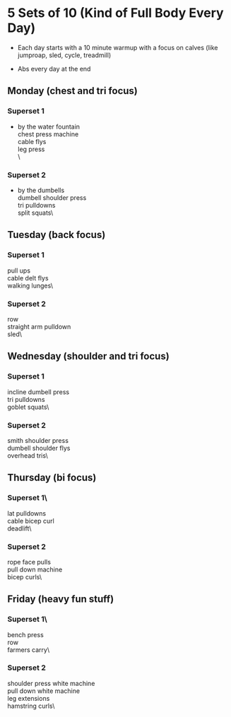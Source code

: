# 5 Sets of 10 (Kind of Full Body Every Day)

- Each day starts with a 10 minute warmup with a focus on calves (like jumproap, sled, cycle, treadmill)

- Abs every day at the end

## Monday (chest and tri focus)
### Superset 1
- by the water fountain\
chest press machine\
cable flys\
leg press\
\
### Superset 2
- by the dumbells\
dumbell shoulder press\
tri pulldowns\
split squats\

## Tuesday (back focus)
### Superset 1
pull ups\
cable delt flys\
walking lunges\

### Superset 2
row\
straight arm pulldown\
sled\

## Wednesday (shoulder and tri focus)
### Superset 1
incline dumbell press\
tri pulldowns\
goblet squats\

### Superset 2
smith shoulder press\
dumbell shoulder flys\
overhead tris\

## Thursday (bi focus)
### Superset 1\
lat pulldowns\
cable bicep curl\
deadlift\

### Superset 2
rope face pulls\
pull down machine\
bicep curls\

## Friday (heavy fun stuff)
### Superset 1\
bench press\
row\
farmers carry\

### Superset 2
shoulder press white machine\
pull down white machine\
leg extensions\
hamstring curls\
